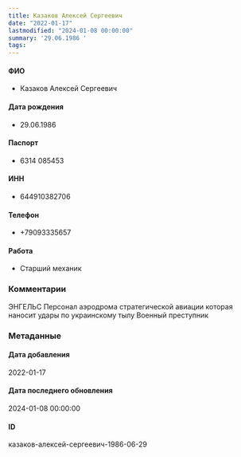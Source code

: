 ```yaml
---
title: Казаков Алексей Сергеевич
date: "2022-01-17"
lastmodified: "2024-01-08 00:00:00"
summary: '29.06.1986 '
tags: 
---
```

<!--# pp1-->
<!--## Фигурант-->
<!--### Личные данные-->
#### ФИО
- Казаков Алексей Сергеевич
#### Дата рождения
- 29.06.1986
#### Паспорт
- 6314 085453
#### ИНН
- 644910382706
#### Телефон
- +79093335657
#### Работа
- Старший механик
### Комментарии
ЭНГЕЛЬС
Персонал аэродрома стратегической авиации которая наносит удары по украинскому тылу
Военный преступник
### Метаданные
#### Дата добавления
2022-01-17
#### Дата последнего обновления
2024-01-08 00:00:00
#### ID
казаков-алексей-сергеевич-1986-06-29
<!--## END;-->
